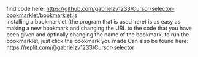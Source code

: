 find code here: https://github.com/gabrielzv1233/Cursor-selector-bookmarklet/bookmarklet.js<br>
installing a bookmarklet (the program that is used here) is as easy as making a new bookmark and changing the URL to the code that you have been given and optinally changing the name of the bookmark, to run the bookmarklet, just click the bookmark you made
Can also be found here: https://replit.com/@gabrielzv1233/Cursor-selector
